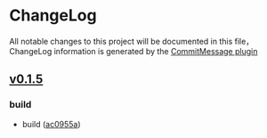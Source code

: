 # ChangeLog

All notable changes to this project will be documented in this file，ChangeLog information is generated by the [CommitMessage plugin](https://plugins.jetbrains.com/plugin/12256-commit-message-create)

## [v0.1.5](https://github.com/JavaScriptam/earth-flyLine/compare/v0.1.5...master)


### build

* build ([ac0955a](https://github.com/JavaScriptam/earth-flyLine/commit/ac0955a))

